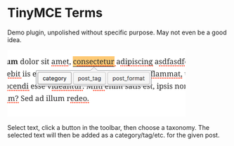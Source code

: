 # TinyMCE Terms

Demo plugin, unpolished without specific purpose. May not even be a good idea.

![screenshot](screenshot.png)

Select text, click a button in the toolbar, then choose a taxonomy. The selected text will then be added as a category/tag/etc. for the given post.
